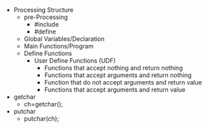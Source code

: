 
* Processing Structure
	* pre-Processing
		* #include 
		* #define
	* Global Variables/Declaration
	* Main Functions/Program
	* Define Functions
		* User Define Functions (UDF)
			* Functions that accept nothing and return nothing
			* Functions that accept arguments and return nothing
			* Function that do not accept arguments and return value
			* Functions that accept arguments and return value
* getchar
	* ch=getchar();
* putchar
	* putchar(ch);
